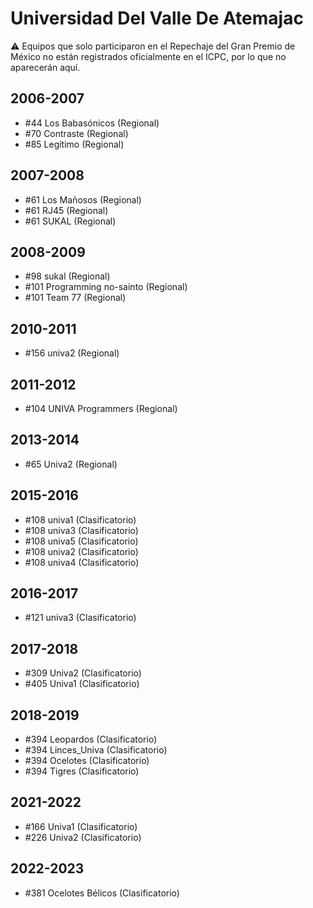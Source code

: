 # Universidad Del Valle De Atemajac

:warning: Equipos que solo participaron en el Repechaje del Gran Premio de México no están registrados oficialmente en el ICPC, por lo que no aparecerán aquí.

## 2006-2007

- #44 Los Babasónicos (Regional)
- #70 Contraste (Regional)
- #85 Legítimo (Regional)

## 2007-2008

- #61 Los Mañosos (Regional)
- #61 RJ45 (Regional)
- #61 SUKAL (Regional)

## 2008-2009

- #98 sukal (Regional)
- #101 Programming no-sainto (Regional)
- #101 Team 77 (Regional)

## 2010-2011

- #156 univa2 (Regional)

## 2011-2012

- #104 UNIVA Programmers (Regional)

## 2013-2014

- #65 Univa2 (Regional)

## 2015-2016

- #108 univa1 (Clasificatorio)
- #108 univa3 (Clasificatorio)
- #108 univa5 (Clasificatorio)
- #108 univa2 (Clasificatorio)
- #108 univa4 (Clasificatorio)

## 2016-2017

- #121 univa3 (Clasificatorio)

## 2017-2018

- #309 Univa2 (Clasificatorio)
- #405 Univa1 (Clasificatorio)

## 2018-2019

- #394 Leopardos (Clasificatorio)
- #394 Linces_Univa (Clasificatorio)
- #394 Ocelotes (Clasificatorio)
- #394 Tigres (Clasificatorio)

## 2021-2022

- #166 Univa1 (Clasificatorio)
- #226 Univa2 (Clasificatorio)

## 2022-2023

- #381 Ocelotes Bélicos (Clasificatorio)


